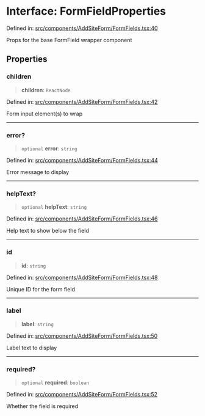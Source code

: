 # Interface: FormFieldProperties

Defined in: [src/components/AddSiteForm/FormFields.tsx:40](https://github.com/Nick2bad4u/Uptime-Watcher/blob/3cce0c3b352c8390536ca3c7399ece50a05faf18/src/components/AddSiteForm/FormFields.tsx#L40)

Props for the base FormField wrapper component

## Properties

### children

> **children**: `ReactNode`

Defined in: [src/components/AddSiteForm/FormFields.tsx:42](https://github.com/Nick2bad4u/Uptime-Watcher/blob/3cce0c3b352c8390536ca3c7399ece50a05faf18/src/components/AddSiteForm/FormFields.tsx#L42)

Form input element(s) to wrap

***

### error?

> `optional` **error**: `string`

Defined in: [src/components/AddSiteForm/FormFields.tsx:44](https://github.com/Nick2bad4u/Uptime-Watcher/blob/3cce0c3b352c8390536ca3c7399ece50a05faf18/src/components/AddSiteForm/FormFields.tsx#L44)

Error message to display

***

### helpText?

> `optional` **helpText**: `string`

Defined in: [src/components/AddSiteForm/FormFields.tsx:46](https://github.com/Nick2bad4u/Uptime-Watcher/blob/3cce0c3b352c8390536ca3c7399ece50a05faf18/src/components/AddSiteForm/FormFields.tsx#L46)

Help text to show below the field

***

### id

> **id**: `string`

Defined in: [src/components/AddSiteForm/FormFields.tsx:48](https://github.com/Nick2bad4u/Uptime-Watcher/blob/3cce0c3b352c8390536ca3c7399ece50a05faf18/src/components/AddSiteForm/FormFields.tsx#L48)

Unique ID for the form field

***

### label

> **label**: `string`

Defined in: [src/components/AddSiteForm/FormFields.tsx:50](https://github.com/Nick2bad4u/Uptime-Watcher/blob/3cce0c3b352c8390536ca3c7399ece50a05faf18/src/components/AddSiteForm/FormFields.tsx#L50)

Label text to display

***

### required?

> `optional` **required**: `boolean`

Defined in: [src/components/AddSiteForm/FormFields.tsx:52](https://github.com/Nick2bad4u/Uptime-Watcher/blob/3cce0c3b352c8390536ca3c7399ece50a05faf18/src/components/AddSiteForm/FormFields.tsx#L52)

Whether the field is required
